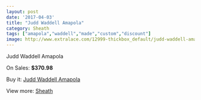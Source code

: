 ```yaml
---
layout: post
date: '2017-04-03'
title: "Judd Waddell Amapola"
category: Sheath
tags: ["amapola","waddell","made","custom","discount"]
image: http://www.extralace.com/12999-thickbox_default/judd-waddell-amapola.jpg
---
```

Judd Waddell Amapola

On Sales: **$370.98**
<a href="https://www.extralace.com/sheath/6121-judd-waddell-amapola.html"><amp-img layout="responsive" width="600" height="600" src="//www.extralace.com/12999-thickbox_default/judd-waddell-amapola.jpg" alt="Judd Waddell Amapola 0" /></a>

Buy it: [Judd Waddell Amapola](https://www.extralace.com/sheath/6121-judd-waddell-amapola.html "Judd Waddell Amapola")

View more: [Sheath](https://www.extralace.com/7-sheath "Sheath")